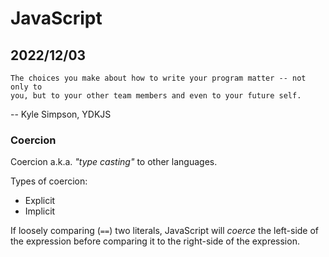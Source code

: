 # JavaScript

## 2022/12/03

```
The choices you make about how to write your program matter -- not only to
you, but to your other team members and even to your future self.
```
-- Kyle Simpson, YDKJS

### Coercion

Coercion a.k.a. *"type casting"* to other languages.

Types of coercion:
- Explicit
- Implicit

If loosely comparing (`==`) two literals, JavaScript will *coerce* the
left-side of the expression before comparing it to the right-side of the
expression.
